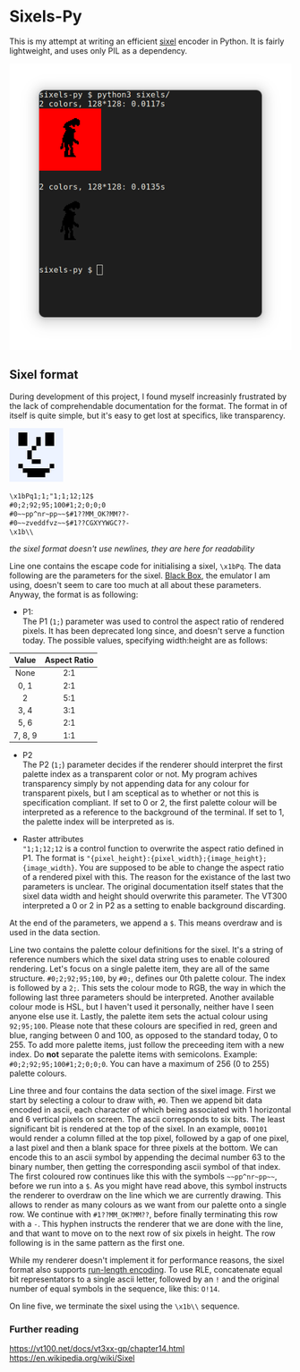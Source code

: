 # Sixels-Py
This is my attempt at writing an efficient [sixel](https://en.wikipedia.org/wiki/Sixel) encoder in Python. It is fairly lightweight, and uses only PIL as a dependency.

![](docs/screenshot.png)

## Sixel format
During development of this project, I found myself increasinly frustrated by the lack of comprehendable documentation for the format. The format in of itself is quite simple, but it's easy to get lost at specifics, like transparency.


<img style="image-rendering: pixelated;" src="docs/example_sixel-96x.png">  

```
\x1bPq1;1;"1;1;12;12$
#0;2;92;95;100#1;2;0;0;0
#0~~pp^nr~pp~~$#1??MM_OK?MM??-
#0~~zveddfvz~~$#1??CGXYYWGC??-
\x1b\\
```
*the sixel format doesn't use newlines, they are here for readability*

Line one contains the escape code for initialising a sixel, `\x1bPq`. The data following are the parameters for the sixel. [Black Box](https://gitlab.gnome.org/raggesilver/blackbox), the emulator I am using, doesn't seem to care too much at all about these parameters. Anyway, the format is as following:

- P1:  
The P1 (`1;`) parameter was used to control the aspect ratio of rendered pixels. It has been deprecated long since, and doesn't serve a function today. The possible values, specifying width:height are as follows:

|  **Value**  |  **Aspect Ratio**  |
:------------:|:------------------:|
|  None       |  2:1               |
|  0, 1       |  2:1               | 
|  2          |  5:1               |
|  3, 4       |  3:1               |
|  5, 6       |  2:1               |
|  7, 8, 9    |  1:1               |

- P2  
The P2 (`1;`) parameter decides if the renderer should interpret the first palette index as a transparent color or not. My program achives transparency simply by not appending data for any colour for transparent pixels, but I am sceptical as to whether or not this is specification compliant. If set to 0 or 2, the first palette colour will be interpreted as a reference to the background of the terminal. If set to 1, the palette index will be interpreted as is.

- Raster attributes  
`"1;1;12;12` is a control function to overwrite the aspect ratio defined in P1. The format is `"{pixel_height}:{pixel_width};{image_height};{image_width}`. You are supposed to be able to change the aspect ratio of a rendered pixel with this. The reason for the existance of the last two parameters is unclear. The original documentation itself states that the sixel data width and height should overwrite this parameter. The VT300 interpreted a 0 or 2 in P2 as a setting to enable background discarding.

At the end of the parameters, we append a `$`. This means overdraw and is used in the data section. 

Line two contains the palette colour definitions for the sixel. It's a string of reference numbers which the sixel data string uses to enable coloured rendering. Let's focus on a single palette item, they are all of the same structure. `#0;2;92;95;100`, by `#0;`, defines our 0th palette colour. The index is followed by a `2;`. This sets the colour mode to RGB, the way in which the following last three parameters should be interpreted. Another available colour mode is HSL, but I haven't used it personally, neither have I seen anyone else use it. Lastly, the palette item sets the actual colour using `92;95;100`. Please note that these colours are specified in red, green and blue, ranging between 0 and 100, as opposed to the standard today, 0 to 255. To add more palette items, just follow the preceeding item with a new index. Do **not** separate the palette items with semicolons. Example: `#0;2;92;95;100#1;2;0;0;0`. You can have a maximum of 256 (0 to 255) palette colours.

Line three and four contains the data section of the sixel image. First we start by selecting a colour to draw with, `#0`. Then we append bit data encoded in ascii, each character of which being associated with 1 horizontal and 6 vertical pixels on screen. The ascii corresponds to six bits. The least significant bit is rendered at the top of the sixel. In an example, `000101` would render a column filled at the top pixel, followed by a gap of one pixel, a last pixel and then a blank space for three pixels at the bottom. We can encode this to an ascii symbol by appending the decimal number 63 to the binary number, then getting the corresponding ascii symbol of that index. The first coloured row continues like this with the symbols `~~pp^nr~pp~~`, before we run into a `$`. As you might have read above, this symbol instructs the renderer to overdraw on the line which we are currently drawing. This allows to render as many colours as we want from our palette onto a single row. We continue with `#1??MM_OK?MM??`, before finally terminating this row with a `-`. This hyphen instructs the renderer that we are done with the line, and that want to move on to the next row of six pixels in height. The row following is in the same pattern as the first one.

While my renderer doesn't implement it for performance reasons, the sixel format also supports [run-length encoding](https://en.wikipedia.org/wiki/Run-length_encoding). To use RLE, concatenate equal bit representators to a single ascii letter, followed by an `!` and the original number of equal symbols in the sequence, like this: `O!14`.

On line five, we terminate the sixel using the `\x1b\\` sequence. 

### Further reading
https://vt100.net/docs/vt3xx-gp/chapter14.html  
https://en.wikipedia.org/wiki/Sixel
